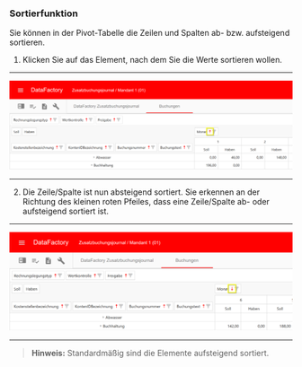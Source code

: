 ### Sortierfunktion

Sie können in der Pivot-Tabelle die Zeilen und Spalten ab- bzw. aufsteigend sortieren.

1) Klicken Sie auf das Element, nach dem Sie die Werte sortieren wollen.

---
![](/Pictures/Web-Client/Fabrik/Pivot-Ansicht/Pivot-Tabelle/Sortierfunktion/sortieren_1.png)

---

2) Die Zeile/Spalte ist nun absteigend sortiert. Sie erkennen an der Richtung des kleinen roten Pfeiles, dass eine Zeile/Spalte ab- oder aufsteigend sortiert ist.

---
![](/Pictures/Web-Client/Fabrik/Pivot-Ansicht/Pivot-Tabelle/Sortierfunktion/sortieren_2.png)

---

>**Hinweis:** Standardmäßig sind die Elemente aufsteigend sortiert.
